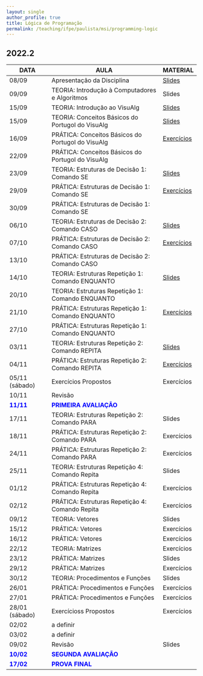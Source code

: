 ```yaml
---
layout: single
author_profile: true
title: Lógica de Programação
permalink: /teaching/ifpe/paulista/msi/programming-logic
---
```


## 2022.2

|DATA|AULA|MATERIAL|
|---|---|---|
| 08/09 | Apresentação da Disciplina | <a href="https://docs.google.com/presentation/d/18FQ3UwPHOQdMvuvYS5ggZwi3n4gtjPp6R8dQkzkSBr8/edit?usp=sharing" target="_blank">Slides</a> | 
| 09/09 | TEORIA: Introdução à Computadores e Algoritmos | Slides |
| 15/09 | TEORIA: Introdução ao VisuAlg | <a href="https://docs.google.com/presentation/d/1aW3oeOsn6qPJfABxXj9qfJ0bnWxTXOVrTPVlhw4_Feg/edit?usp=sharing" target="_blank">Slides</a> |
| 15/09 | TEORIA: Conceitos Básicos do Portugol do VisuAlg | <a href="https://docs.google.com/presentation/d/1ojOXZ04oMSmA-Rw7EduQ-3S2Egb37XnuTtHpV_RbwLk/edit?usp=sharing" target="_blank">Slides</a> | 
| 16/09 | PRÁTICA: Conceitos Básicos do Portugol do VisuAlg | <a href="https://docs.google.com/document/d/1TKr65dzY0rxxiWUfqjU2ntbYDhQU8gg7QgpO0vU9p2k/edit?usp=sharing" target="_blank">Exercícios</a> |
| 22/09 | PRÁTICA: Conceitos Básicos do Portugol do VisuAlg |  | 
| 23/09 | TEORIA: Estruturas de Decisão 1: Comando SE | <a href="https://docs.google.com/presentation/d/1KAITF-Yu2SAry-wKvV3Mgq-eo-Q6DCz9_0fzw4JRKyY/edit?usp=sharing" target="_blank">Slides</a> | 
| 29/09 | PRÁTICA: Estruturas de Decisão 1: Comando SE | <a href="https://docs.google.com/document/d/1FPNaqtfKRsexy9JuA6d0X4ZTwh3vHI-2y19uQjUzZQU/edit?usp=sharing" target="_blank">Exercícios |
| 30/09 | PRÁTICA: Estruturas de Decisão 1: Comando SE |  | 
| 06/10 | TEORIA: Estruturas de Decisão 2: Comando CASO | <a href="https://docs.google.com/presentation/d/1pnIGib2EMt-VDv0feVEqLG7gaa30eMtdQ8V2N1drVRo/edit?usp=sharing" target="_blank">Slides</a> |
| 07/10 | PRÁTICA: Estruturas de Decisão 2: Comando CASO | <a href="https://docs.google.com/document/d/1oFTku4YPBajk6qVDv-JRx0P4zZ9PAhPBkKCvScP1dJ4/edit?usp=sharing" target="_blank">Exercícios</a> |
| 13/10 | PRÁTICA: Estruturas de Decisão 2: Comando CASO |  | 
| 14/10 | TEORIA: Estruturas Repetição 1: Comando ENQUANTO | <a href="https://docs.google.com/presentation/d/1_XUztMbHM-qNFbUmp6AIqimFxt8gDemnUmeY68zjUyk/edit?usp=sharing" target="_blank">Slides</a> |
| 20/10 | TEORIA: Estruturas Repetição 1: Comando ENQUANTO |  |
| 21/10 | PRÁTICA: Estruturas Repetição 1: Comando ENQUANTO | <a href="https://docs.google.com/document/d/1-0BrwWtKxLcjLdGzWbtvz-zVSvxtKyyX8a8PS7yujys/edit?usp=sharing" target="_blank">Exercícios</a> | 
| 27/10 | PRÁTICA: Estruturas Repetição 1: Comando ENQUANTO |  | 
| 03/11 | TEORIA: Estruturas Repetição 2: Comando REPITA | <a href="https://docs.google.com/presentation/d/1CXI_eC0S5ybqm7PslRU-3ZjAKHf5sfUaAM-vOgW7i4Y/edit?usp=sharing" target="_blank">Slides</a> |
| 04/11 | PRÁTICA: Estruturas Repetição 2: Comando REPITA | <a href="https://docs.google.com/document/d/1X1fQ5BQtBeY2u5K53I42yd4thIaMKdGktUnmSNGIQFA/edit?usp=sharing" target="_blank">Exercícios</a> |
| 05/11 (sábado) | Exercícios Propostos | Exercícios | 
| 10/11 | Revisão |  | 
| <span style="color:blue">**11/11**</span> | <span style="color:blue">**PRIMEIRA AVALIAÇÃO**</span> |  | 
| 17/11 | TEORIA: Estruturas Repetição 2: Comando PARA | Slides | 
| 18/11 | PRÁTICA: Estruturas Repetição 2: Comando PARA | Exercícios | 
| 24/11 | PRÁTICA: Estruturas Repetição 2: Comando PARA | Exercícios | 
| 25/11 | TEORIA: Estruturas Repetição 4: Comando Repita | Slides | 
| 01/12 | PRÁTICA: Estruturas Repetição 4: Comando Repita | Exercícios | 
| 02/12 | PRÁTICA: Estruturas Repetição 4: Comando Repita | Exercícios | 
| 09/12 | TEORIA: Vetores | Slides | 
| 15/12 | PRÁTICA: Vetores | Exercícios | 
| 16/12 | PRÁTICA: Vetores | Exercícios | 
| 22/12 | TEORIA: Matrizes | Exercícios | 
| 23/12 | PRÁTICA: Matrizes | Slides | 
| 29/12 | PRÁTICA: Matrizes | Exercícios | 
| 30/12 | TEORIA: Procedimentos e Funções | Slides | 
| 26/01 | PRÁTICA: Procedimentos e Funções | Exercícios | 
| 27/01 | PRÁTICA: Procedimentos e Funções | Exercícios | 
| 28/01 (sábado) | Exercícioss Propostos | Exercícios | 
| 02/02 | a definir | | 
| 03/02 | a definir | | 
| 09/02 | Revisão | Slides | 
| <span style="color:blue">**10/02**</span> | <span style="color:blue">**SEGUNDA AVALIAÇÃO**</span> | | 
| <span style="color:blue">**17/02**</span> | <span style="color:blue">**PROVA FINAL**</span> | |
